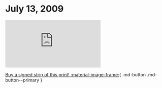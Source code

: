 # July 13, 2009

![](https://www.achewood.com/comic.php?date=07132009)

[Buy a signed strip of this print! :material-image-frame:](https://achewood-holiday-pop-up.myshopify.com/products/strip#07132009){ .md-button .md-button--primary }
